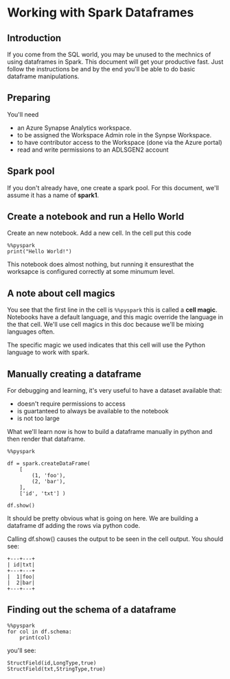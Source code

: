 # Working with Spark Dataframes 

## Introduction

If you come from the SQL world, you may be unused to the mechnics of using dataframes in Spark. 
This document will get your productive fast. Just follow the instructions be and by the end you'll be able
to do basic dataframe manipulations.

## Preparing

You'll need
- an Azure Synapse Analytics workspace. 
- to be assigned the Workspace Admin role in the Synpse Workspace.
- to have contributor access to the Workspace (done via the Azure portal)
- read and write permissions to an ADLSGEN2 account

## Spark pool

If you don't already have, one create a spark pool. For this document, we'll assume it has a name of **spark1**.

## Create a notebook and run a Hello World

Create an new notebook. 
Add a new cell.
In the cell put this code

```
%%pyspark
print("Hello World!")
```

This notebook does almost nothing, but running it ensuresthat the worksapce is configured correctly at some minumum level.

## A note about cell magics

You see that the first line in the cell is `%%pyspark` this is called a **cell magic**. Notebooks have a default language, and this magic override the language in the that cell. We'll use cell magics in this doc because we'll be mixing languages often. 

The specific magic we used indicates that this cell will use the Python language to work with spark.

## Manually creating a dataframe

For debugging and learning, it's very useful to have a dataset available that:
* doesn't require permissions to access
* is guartanteed to always be available to the notebook
* is not too large

What we'll learn now is how to build a dataframe manually in python and then render that dataframe.


```
%%pyspark

df = spark.createDataFrame(
    [
        (1, 'foo'), 
        (2, 'bar'),
    ],
    ['id', 'txt'] )

df.show()
```

It should be pretty obvious what is going on here. We are building a dataframe df adding the rows via python code.

Calling df.show() causes the output to be seen in the cell output. You should see:

```
+---+---+
| id|txt|
+---+---+
|  1|foo|
|  2|bar|
+---+---+
```


## Finding out the schema of a dataframe


```
%%pyspark
for col in df.schema:
    print(col)
```

you'll see:

```
StructField(id,LongType,true)
StructField(txt,StringType,true)
```











